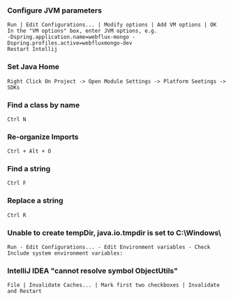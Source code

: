 ### Configure JVM parameters
    Run | Edit Configurations... | Modify options | Add VM options | OK
    In the "VM options" box, enter JVM options, e.g.
    -Dspring.application.name=webflux-mongo -Dspring.profiles.active=webfluxmongo-dev
    Restart Intellij
### Set Java Home
    Right Click On Project -> Open Module Settings -> Platform Seetings -> SDKs
### Find a class by name
    Ctrl N
### Re-organize Imports
    Ctrl + Alt + O
### Find a string
    Ctrl F
### Replace a string
    Ctrl R
### Unable to create tempDir, java.io.tmpdir is set to C:\Windows\
    Run - Edit Configurations... - Edit Environment variables - Check Include system environment variables:
### IntelliJ IDEA "cannot resolve symbol ObjectUtils"
    File | Invalidate Caches... | Mark first two checkboxes | Invalidate and Restart

 

